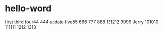 hello-word
==========

first
third
four44
444
update
five55
666
777
888
121212
9999 Jerry
101010
111111
1212
1313
